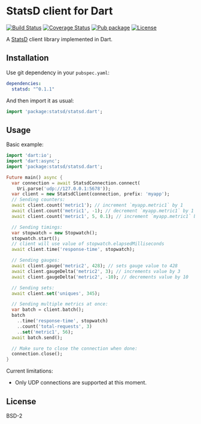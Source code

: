 # StatsD client for Dart

[![Build Status](https://img.shields.io/travis-ci/pulyaevskiy/dart-statsd.svg?branch=master&style=flat-square)](https://travis-ci.org/pulyaevskiy/dart-statsd)
[![Coverage Status](https://img.shields.io/coveralls/pulyaevskiy/dart-statsd.svg?branch=master&style=flat-square)](https://coveralls.io/github/pulyaevskiy/dart-statsd?branch=master)
[![Pub package](https://img.shields.io/pub/v/statsd.svg?style=flat-square)](https://pub.dartlang.org/packages/statsd)
[![License](https://img.shields.io/badge/license-BSD--2-blue.svg?style=flat-square)](https://raw.githubusercontent.com/pulyaevskiy/dart-statsd/master/LICENSE)

A [StatsD](https://github.com/etsy/statsd) client library implemented in Dart.

## Installation

Use git dependency in your `pubspec.yaml`:

```yaml
dependencies:
  statsd: "^0.1.1"
```

And then import it as usual:

```dart
import 'package:statsd/statsd.dart';
```

## Usage

Basic example:

```dart
import 'dart:io';
import 'dart:async';
import 'package:statsd/statsd.dart';

Future main() async {
  var connection = await StatsdConnection.connect(
    Uri.parse('udp://127.0.0.1:5678'));
  var client = new StatsdClient(connection, prefix: 'myapp');
  // Sending counters:
  await client.count('metric1'); // increment `myapp.metric1` by 1
  await client.count('metric1', -1); // decrement `myapp.metric1` by 1
  await client.count('metric1', 5, 0.1); // increment `myapp.metric1` by 5 with 0.1 sample rate

  // Sending timings:
  var stopwatch = new Stopwatch();
  stopwatch.start();
  // client will use value of stopwatch.elapsedMilliseconds
  await client.time('response-time', stopwatch);

  // Sending gauges:
  await client.gauge('metric2', 428); // sets gauge value to 428
  await client.gaugeDelta('metric2', 3); // increments value by 3
  await client.gaugeDelta('metric2', -10); // decrements value by 10

  // Sending sets:
  await client.set('uniques', 345);

  // Sending multiple metrics at once:
  var batch = client.batch();
  batch
    ..time('response-time', stopwatch)
    ..count('total-requests', 3)
    ..set('metric1', 56);
  await batch.send();

  // Make sure to close the connection when done:
  connection.close();
}
```

Current limitations:

* Only UDP connections are supported at this moment.

## License

BSD-2

